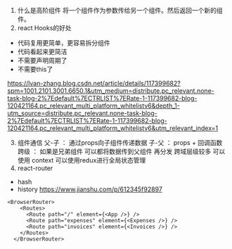 1. 什么是高阶组件
将一个组件作为参数传给另一个组件。然后返回一个新的组件。
2. react Hooks的好处
- 代码复用更简单，更容易拆分组件
- 代码看起来更简洁
- 不需要声明周期了
- 不需要this了


https://lvan-zhang.blog.csdn.net/article/details/117399682?spm=1001.2101.3001.6650.1&utm_medium=distribute.pc_relevant.none-task-blog-2%7Edefault%7ECTRLIST%7ERate-1-117399682-blog-120421164.pc_relevant_multi_platform_whitelistv6&depth_1-utm_source=distribute.pc_relevant.none-task-blog-2%7Edefault%7ECTRLIST%7ERate-1-117399682-blog-120421164.pc_relevant_multi_platform_whitelistv6&utm_relevant_index=1

3. 组件通信
父-子 ： 通过props向子组件传递数据
子-父 ： props + 回调函数
跨级 ： 如果是兄弟组件 可以都将数据传到父组件 再分发
       跨域层级较多 可以使用  context
       可以使用redux进行全局状态管理
4. react-router
- hash
- history
https://www.jianshu.com/p/612345f92897
```
<BrowserRouter>
    <Routes>
      <Route path="/" element={<App />} />
      <Route path="expenses" element={<Expenses />} />
      <Route path="invoices" element={<Invoices />} />
    </Routes>
  </BrowserRouter>
```
